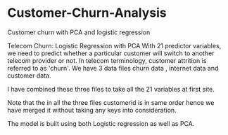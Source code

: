 # Customer-Churn-Analysis
Customer churn with PCA and logistic regression


Telecom Churn: Logistic Regression with PCA
With 21 predictor variables, we need to predict whether a particular customer
will switch to another telecom provider or not. In telecom terminology, customer attrition is referred to as 'churn'.
We have 3 data files churn data , internet data and customer data. 

I have combined  these three files to take all the 21 variables at first site.


Note that the in all the three files customerid is in same order hence we have merged it without taking any keys into consideration.


The model is built using both  Logistic regression as well as PCA.
